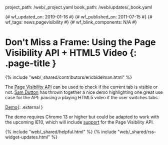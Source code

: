 project_path: /web/_project.yaml book_path: /web/updates/_book.yaml

{# wf_updated_on: 2019-01-16 #} {# wf_published_on: 2011-07-15 #} {# wf_tags: news,pagevisibility #} {# wf_blink_components: N/A #}

# Don't Miss a Frame: Using the Page Visibility API + HTML5 Video {: .page-title }

{% include "web/_shared/contributors/ericbidelman.html" %}

The [Page Visibility API](/web/updates/2011/06/Page-Visibility-API-Have-I-got-your-attention) can be used to check if the current tab is visible or not. [Sam Dutton](https://twitter.com/sw12) has thrown together a nice demo highlighting one great use case for the API: pausing a playing HTML5 video if the user switches tabs.

[Demo](https://samdutton.wordpress.com/2011/07/15/the-page-visibility-api/){: .external }

The demo requires Chrome 13 or higher but could be adapted to work with the upcoming IE10, which will include [support](https://docs.microsoft.com/en-us/previous-versions/windows/internet-explorer/ie-developer/dev-guides/hh673553%28v%3dvs.85%29) for the Page Visibility API.

{% include "web/_shared/helpful.html" %} {% include "web/_shared/rss-widget-updates.html" %}